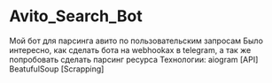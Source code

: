 # Avito_Search_Bot
Мой бот для парсинга авито по пользовательским запросам
Было интересно, как сделать бота на webhookах в telegram, а так же попробовать сделать парсинг ресурса
Технологии:
  aiogram [API]
  BeatufulSoup [Scrapping]
  
